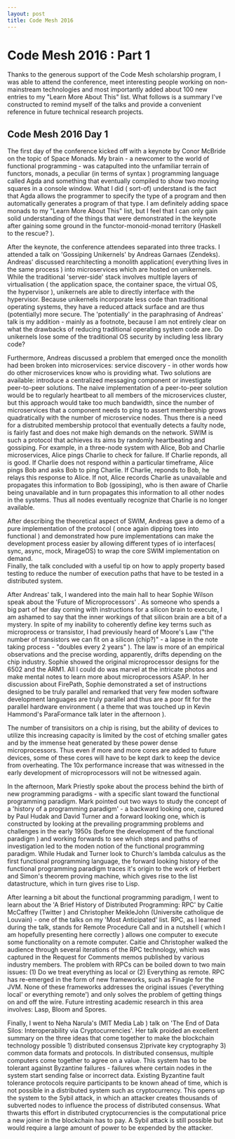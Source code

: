 ```yaml
---
layout: post
title: Code Mesh 2016
---
```


# Code Mesh 2016 : Part 1

Thanks to the generous support of the Code Mesh scholarship program, I was able to attend the conference, meet interesting people working on non-mainstream technologies and most
importantly added about 100 new entries to my "Learn More About This" list. What follows is a summary I've constructed to remind myself of the talks and provide a convenient
reference in future technical research projects. 

## Code Mesh 2016 Day 1

The first day of the conference kicked off with a keynote by Conor McBride on the topic of Space Monads. My brain - a newcomer to the world of functional programming -
was catapulted into the unfamiliar terrain of functors, monads, a peculiar (in terms of syntax ) programming language called Agda and something that eventually compiled
to show two moving squares in a console window. What I did ( sort-of) understand is the fact that Agda allows the programmer to specify the type of a program and then automatically generates a program of that type.
I am definitely adding space monads to my "Learn More About This" list, but I feel that I can only gain solid understanding 
of the things that were demonstrated in the keynote after gaining some ground in the functor-monoid-monad territory (Haskell to the rescue? ).

After the keynote, the conference attendees separated into three tracks. I attended a talk on 'Gossiping Unikernels' by Andreas Garnaes (Zendeks). Andreas' discussed rearchitecting a monolith
application( everything lives in the same process ) into microservices which are hosted on unikernels. While the traditional 'server-side' stack involves multiple layers of virtualisation
( the application space, the container space, the virtual OS, the hypervisor ), unikernels are able to directly interface with the hypervisor. Because unikernels incorporate less code than
traditional operating systems, they have a reduced attack surface and are thus (potentially) more secure. The 'potentially' in the paraphrasing of Andreas' talk is my addition - mainly as a footnote, because
I am not entirely clear on what the drawbacks of reducing traditional operating system code are. Do unikernels lose some of the traditional OS security by including less library code?

Furthermore, Andreas discussed a problem that emerged once the monolith had been broken into microservices: service discovery - in other words how do other microservices know who is providing what. Two solutions
are available: introduce a centralized messaging component or investigate peer-to-peer solutions. The naive implementation of a peer-to-peer solution would be to regularly heartbeat to all members of the 
microservices cluster, but this approach would take too much bandwidth, since the number of microservices that a component needs to ping to assert membership grows quadratically with the number of microservice
nodes. Thus there is a need for a distrubited membership protocol that eventually detects a faulty node, is fairly fast and does not make high demands on the network. SWIM is such a protocol that achieves its
aims by randomly heartbeating and gossiping. For example, in a three-node system with Alice, Bob and Charlie microservices, Alice pings Charlie to check for failure. If Charlie reponds, all is good. If Charlie
does not respond within a particular timeframe, Alice pings Bob and asks Bob to ping Charlie. If Charlie, reponds to Bob, he relays this response to Alice. If not, Alice records Charlie as unavailable and 
propagates this information to Bob (gossiping), who is then aware of Charlie being unavailable and in turn propagates this information to all other nodes in the systems. Thus all nodes eventually recognize that
Charlie is no longer available. 

After describing the theoretical aspect of SWIM, Andreas gave a demo of a pure implementation of the protocol ( once again dipping toes into functional ) and demonstrated how pure
implementations can make the development process easier by allowing different types of io interfaces( sync, async, mock, MirageOS) to wrap the core SWIM implementation on demand.  
Finally, the talk concluded with a useful tip on how to apply property based testing to reduce the number of execution paths that have to be tested in a distributed system. 

After Andreas' talk, I wandered into the main hall to hear Sophie Wilson speak about the 'Future of Microprocessors' . As someone who spends a big part of her day coming with instructions for a
silicon brain to execute, I am ashamed to say that the inner workings of that silicon brain are a bit of a mystery. In spite of my inability to coherently define key terms such as microprocess or
transistor, I had previously heard of Moore's Law ("the number of transistors we can fit on a silicon (chip?)" - a lapse in the note taking process - "doubles every 2 years" ). The law is more
of an empirical observations and the precise wording, apparently, drifts depending on the chip industry. Sophie showed the original microprocessor designs for the 6502 and the ARM1. All I could do 
was marvel at the intricate photos and make mental notes to learn more about microprocessors ASAP. In her discussion about FirePath, Sophie demonstrated a set of instructions designed to be truly parallel
and remarked that very few moden software development languages are truly parallel and thus are a poor fit for the parallel hardware environment ( a theme that was touched up in Kevin Hammond's ParaFormance
talk later in the afternoon ).  

The number of transisitors on a chip is rising, but the ability of devices to utilize this increasing capacity is limited by the cost of etching smaller gates and by the immense heat generated by these
power dense microprocessors. Thus even if more and more cores are added to future devices, some of these cores will have to be kept dark to keep the device from overheating. 
The 10x performance increase that was witnessed in the early development of microprocessors will not be witnessed again. 

In the afternoon, Mark Priestly spoke about the process behind the birth of new programming paradigms - with a specific slant toward the functional programming paradigm. Mark pointed out two ways to study the
concept of a 'history of a programming paradigm' - a backward looking one, captured by Paul Hudak and David Turner and a forward looking one, which is constructed by looking at the prevailing programming
problems and challenges in the early 1950s (before the development of the functional paradigm ) and working forwards to see which steps and paths of investigation led to the moden notion of the 
functional programming paradigm. While Hudak and Turner look to Church's lambda calculus as the first functional programming language, the forward looking history of the functional programming paradigm
traces it's origin to the work of Herbert and Simon's theorem proving machine, which gives rise to the list datastructure, which in turn gives rise to Lisp.

After learning a bit about the functional programming paradigm, I went to learn about the 'A Brief History of Distributed Programming: RPC' by Caitie McCaffrey (Twitter ) and Christopher MeikleJohn (Universite catholique de Louvain) - one of the talks on my 'Most Anticipated' list. RPC, as I learned during the talk, stands 
for Remote Procedure Call and in a nutshell ( which I am hopefully presenting here correctly ) allows one computer to execute some functionality on a remote computer. Caitie and Christopher walked the audience through 
several iterations of the RPC technology, which was captured in the Request for Comments memos published by various industry members. The problem with RPCs can be boiled down to two main issues: (1) Do we treat everything as local
or (2) Everything as remote. RPC has re-emerged in the form of new frameworks, such as Finagle for the JVM. None of these frameworks addresses the original issues ('everything local' or everything remote') and only solves
the problem of getting things on and off the wire. Future intresting academic research in this area involves: Lasp, Bloom and Spores.

Finally, I went to Neha Narula's (MIT Media Lab ) talk on 'The End of Data Silos: Interoperability via Cryptocurrencies'. Her talk proided an excellent summary on the three ideas that come together to make the blockchain
technology possible 1) distributed consensus 2)private key cryptography 3) common data formats and protocols. In distributed consensus, multiple computers come together to agree on a value. This system has to be
tolerant against Byzantine failures - failures where certain nodes in the system start sending false or incorrect data. Existing Byzantine fault tolerance protocols require participants to be known ahead of time, which
is not possible in a distributed system such as cryptocurrency. This opens up the system to the Sybil attack, in which an attacker creates thousands of subverted nodes to influence the process of distributed consensus.
What thwarts this effort in distributed cryptocurrencies is the computational price a new joiner in the blockchain has to pay. A Sybil attack is still possible but would require a large amount of power to be expended
by the attacker. 
